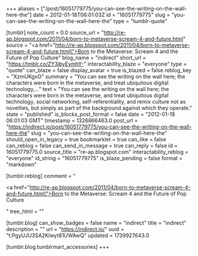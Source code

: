 +++
aliases = ["/post/16051779775/you-can-see-the-writing-on-the-wall-here-the"]
date = 2012-01-18T06:01:03Z
id = "16051779775"
slug = "you-can-see-the-writing-on-the-wall-here-the"
type = "tumblr-quote"

[tumblr]
note_count = 0.0
source_url = "http://re-ap.blogspot.com/2011/04/born-to-metaverse-scream-4-and-future.html"
source = "<a href=\"http://re-ap.blogspot.com/2011/04/born-to-metaverse-scream-4-and-future.html\">Born to the Metaverse: Scream 4 and the Future of Pop Culture</a>"
blog_name = "indirect"
short_url = "https://tmblr.co/ZY3jbyEymhY-"
interactability_blaze = "everyone"
type = "quote"
can_blaze = false
display_avatar = true
is_blazed = false
reblog_key = "XzmUKgxO"
summary = "You can see the writing on the wall here; the characters were born in the metaverse, and treat ubiquitous digital technology,..."
text = "You can see the writing on the wall here; the characters were born in the metaverse, and treat ubiquitous digital technology, social networking, self-referentiality, and remix culture not as novelties, but simply as part of the background against which they operate."
state = "published"
is_blocks_post_format = false
date = "2012-01-18 06:01:03 GMT"
timestamp = 1326866463.0
post_url = "https://indirect.io/post/16051779775/you-can-see-the-writing-on-the-wall-here-the"
slug = "you-can-see-the-writing-on-the-wall-here-the"
should_open_in_legacy = true
bookmarklet = true
can_like = false
can_reblog = false
can_send_in_message = true
can_reply = false
id = 16051779775.0
source_title = "re-ap.blogspot.com"
interactability_reblog = "everyone"
id_string = "16051779775"
is_blaze_pending = false
format = "markdown"

[tumblr.reblog]
comment = "<p><a href=\"http://re-ap.blogspot.com/2011/04/born-to-metaverse-scream-4-and-future.html\">Born to the Metaverse: Scream 4 and the Future of Pop Culture</a></p>"
tree_html = ""

[tumblr.blog]
can_show_badges = false
name = "indirect"
title = "indirect"
description = ""
url = "https://indirect.io/"
uuid = "t:PgyUJU3SA2Klwyt81UWAwQ"
updated = 1739927643.0

[tumblr.blog.tumblrmart_accessories]
+++
